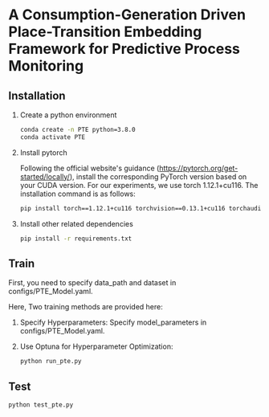 # A Consumption-Generation Driven Place-Transition Embedding Framework for Predictive Process Monitoring

## Installation

1. Create a python environment

    ```bash
    conda create -n PTE python=3.8.0
    conda activate PTE 
    ```

2. Install pytorch

    Following the official website's guidance (<https://pytorch.org/get-started/locally/>), install the corresponding PyTorch version based on your CUDA version. For our experiments, we use torch 1.12.1+cu116. The installation command is as follows:

    ```bash
    pip install torch==1.12.1+cu116 torchvision==0.13.1+cu116 torchaudio==0.12.1 --extra-index-url https://download.pytorch.org/whl/cu116
    ```

3. Install other related dependencies

    ```bash
    pip install -r requirements.txt
    ```

## Train
First, you need to specify data_path and dataset in configs/PTE_Model.yaml. 

Here, Two training methods are provided here:

1. Specify Hyperparameters:
    Specify model_parameters in   configs/PTE_Model.yaml.
    
2. Use Optuna for Hyperparameter Optimization:
    ```bash
    python run_pte.py
    ```
## Test
    python test_pte.py

